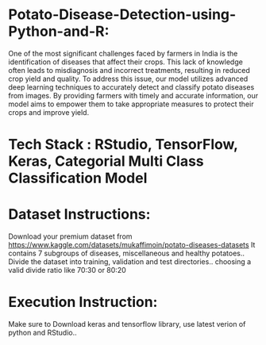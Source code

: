 # Potato-Disease-Detection-using-Python-and-R:
One of the most significant challenges faced by farmers in India is the identification of diseases 
that affect their crops. This lack of knowledge often leads to misdiagnosis and incorrect 
treatments, resulting in reduced crop yield and quality. To address this issue, our model utilizes 
advanced deep learning techniques to accurately detect and classify potato diseases from images. 
By providing farmers with timely and accurate information, our model aims to empower them to 
take appropriate measures to protect their crops and improve yield. 

# Tech Stack : RStudio, TensorFlow, Keras, Categorial Multi Class Classification Model

# Dataset Instructions: 
Download your premium dataset from https://www.kaggle.com/datasets/mukaffimoin/potato-diseases-datasets
It contains 7 subgroups of diseases, miscellaneous and healthy potatoes..
Divide the dataset into training, validation and test directories.. choosing a valid divide ratio like 70:30 or 80:20

# Execution Instruction: 
Make sure to Download keras and tensorflow library, use latest verion of python and RStudio..


